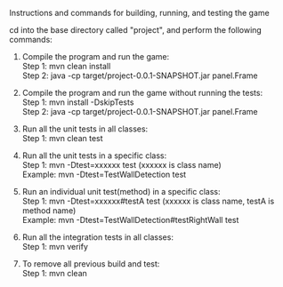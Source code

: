 Instructions and commands for building, running, and testing the game  
  
cd into the base directory called "project", and perform the following commands:  
  
1. Compile the program and run the game:  
	Step 1:	mvn clean install  
	Step 2:	java -cp target/project-0.0.1-SNAPSHOT.jar panel.Frame  

2. Compile the program and run the game without running the tests:  
	Step 1:	mvn install -DskipTests  
	Step 2:	java -cp target/project-0.0.1-SNAPSHOT.jar panel.Frame  
	
3. Run all the unit tests in all classes:  
	Step 1:	mvn clean test  
	
4. Run all the unit tests in a specific class:  
	Step 1:	mvn -Dtest=xxxxxx test	(xxxxxx is class name)  
	Example:  mvn -Dtest=TestWallDetection test  
	
5. Run an individual unit test(method) in a specific class:  
	Step 1:	mvn -Dtest=xxxxxx#testA test	(xxxxxx is class name, testA is method name)  
	Example:  mvn -Dtest=TestWallDetection#testRightWall test  
	
6. Run all the integration tests in all classes:  
	Step 1:	mvn verify  
  
7. To remove all previous build and test:  
	Step 1:	mvn clean  